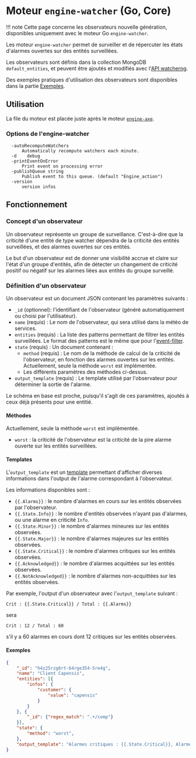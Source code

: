 # Moteur `engine-watcher` (Go, Core)

!!! note
    Cette page concerne les observateurs nouvelle génération, disponibles uniquement avec le moteur Go `engine-watcher`.

Les moteur `engine-watcher` permet de surveiller et de répercuter les états d'alarmes ouvertes sur des entités surveillées.

Les observateurs sont définis dans la collection MongoDB `default_entities`, et peuvent être ajoutés et modifiés avec l'[API watcherng](../../guide-developpement/api/api-v2-watcherng.md).

Des exemples pratiques d'utilisation des observateurs sont disponibles dans la partie [Exemples](#exemples).

## Utilisation

La file du moteur est placée juste après le moteur [`engine-axe`](moteur-axe.md).

### Options de l'engine-watcher

```
  -autoRecomputeWatchers
      Automatically recompute watchers each minute.
  -d	debug
  -printEventOnError
      Print event on processing error
  -publishQueue string
      Publish event to this queue. (default "Engine_action")
  -version
      version infos
```

## Fonctionnement

### Concept d'un observateur

Un observateur représente un groupe de surveillance.
C'est-à-dire que la criticité d'une entité de type watcher dépendra de la criticité des entités surveillées, et des alarmes ouvertes sur ces entités.

Le but d'un observateur est de donner une visibilité accrue et claire sur l'état d'un groupe d'entités, afin de détecter un changement de criticité positif ou négatif sur les alarmes liées aux entités du groupe surveillé.

### Définition d'un observateur

Un observateur est un document JSON contenant les paramètres suivants :

 - `_id` (optionnel): l'identifiant de l'observateur (généré automatiquement ou choisi par l'utilisateur).
 - `name` (requis) : Le nom de l'observateur, qui sera utilisé dans la météo de services.
 - `entities` (requis) : La liste des patterns permettant de filtrer les entités surveillées. Le format des patterns est le même que pour l'[event-filter](moteur-che-event_filter.md).
 - `state` (requis) : Un document contenant :
    - `method` (requis) : Le nom de la méthode de calcul de la criticité de l'observateur, en fonction des alarmes ouvertes sur les entités. Actuellement, seule la méthode `worst` est implémentée.
    - Les différents paramètres des méthodes ci-dessus.
- `output_template` (requis) : Le template utilisé par l'observateur pour déterminer la sortie de l'alarme.

Le schéma en base est proche, puisqu'il s'agit de ces paramètres, ajoutés à ceux déjà présents pour une entitié.

#### Méthodes

Actuellement, seule la méthode `worst` est implémentée.

- `worst` : la criticité de l'observateur est la criticité de la pire alarme ouverte sur les entités surveillées.

#### Templates

L'`output_template` est un [template](https://golang.org/pkg/text/template/)
permettant d'afficher diverses informations dans l'output de l'alarme
correspondant à l'observateur.

Les informations disponibles sont :

 - `{{.Alarms}}` : le nombre d'alarmes en cours sur les entités observées par l'observateur.
 - `{{.State.Info}}` : le nombre d'entités observées n'ayant pas d'alarmes, ou une alarme en criticité `Info`.
 - `{{.State.Minor}}` : le nombre d'alarmes mineures sur les entités observées.
 - `{{.State.Major}}` : le nombre d'alarmes majeures sur les entités observées.
 - `{{.State.Critical}}` : le nombre d'alarmes critiques sur les entités observées.
 - `{{.Acknowledged}}` : le nombre d'alarmes acquittées sur les entités observées.
 - `{{.NotAcknowledged}}` : le nombre d'alarmes non-acquittées sur les entités observées.

Par exemple, l'output d'un observateur avec l'`output_template` suivant :

```
Crit : {{.State.Critical}} / Total : {{.Alarms}}
```

sera

```
Crit : 12 / Total : 60
```

s'il y a 60 alarmes en cours dont 12 critiques sur les entités observées.

#### Exemples

```json
{
    "_id": "h4z25rzg6rt-64rge354-5re4g",
    "name": "Client Capensis",
    "entities": [{
        "infos": {
            "customer": {
                "value": "capensis"
            }
        }
    }, {
        "_id": {"regex_match": ".+/comp"}
    }],
    "state": {
        "method": "worst",
    },
    "output_template": "Alarmes critiques : {{.State.Critical}}, Alarmes acquittées : {{.Acknowledged}}"
}
```
